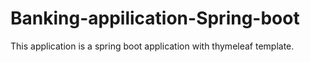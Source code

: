 # Banking-appilication-Spring-boot
This application is a spring boot application with thymeleaf template.
